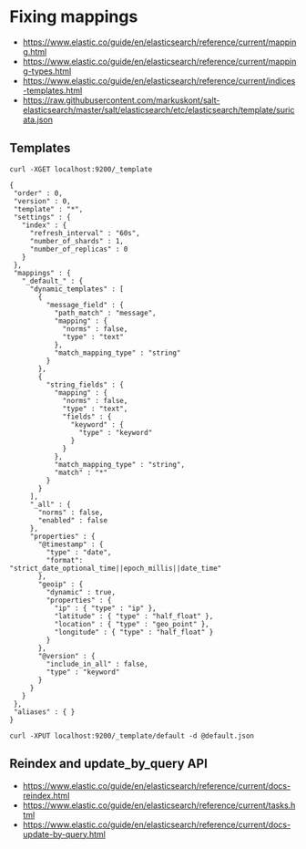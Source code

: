 # Fixing mappings

* https://www.elastic.co/guide/en/elasticsearch/reference/current/mapping.html
* https://www.elastic.co/guide/en/elasticsearch/reference/current/mapping-types.html
* https://www.elastic.co/guide/en/elasticsearch/reference/current/indices-templates.html
* https://raw.githubusercontent.com/markuskont/salt-elasticsearch/master/salt/elasticsearch/etc/elasticsearch/template/suricata.json

## Templates

```
curl -XGET localhost:9200/_template
```

```
{
 "order" : 0,
 "version" : 0,
 "template" : "*",
 "settings" : {
   "index" : {
     "refresh_interval" : "60s",
     "number_of_shards" : 1,
     "number_of_replicas" : 0
   }
 },
 "mappings" : {
   "_default_" : {
     "dynamic_templates" : [
       {
         "message_field" : {
           "path_match" : "message",
           "mapping" : {
             "norms" : false,
             "type" : "text"
           },
           "match_mapping_type" : "string"
         }
       },
       {
         "string_fields" : {
           "mapping" : {
             "norms" : false,
             "type" : "text",
             "fields" : {
               "keyword" : {
                 "type" : "keyword"
               }
             }
           },
           "match_mapping_type" : "string",
           "match" : "*"
         }
       }
     ],
     "_all" : {
       "norms" : false,
       "enabled" : false
     },
     "properties" : {
       "@timestamp" : {
         "type" : "date",
         "format": "strict_date_optional_time||epoch_millis||date_time"
       },
       "geoip" : {
         "dynamic" : true,
         "properties" : {
           "ip" : { "type" : "ip" },
           "latitude" : { "type" : "half_float" },
           "location" : { "type" : "geo_point" },
           "longitude" : { "type" : "half_float" }
         }
       },
       "@version" : {
         "include_in_all" : false,
         "type" : "keyword"
       }
     }
   }
 },
 "aliases" : { }
}
```

```
curl -XPUT localhost:9200/_template/default -d @default.json
```

## Reindex and update_by_query API

* https://www.elastic.co/guide/en/elasticsearch/reference/current/docs-reindex.html
* https://www.elastic.co/guide/en/elasticsearch/reference/current/tasks.html
* https://www.elastic.co/guide/en/elasticsearch/reference/current/docs-update-by-query.html

